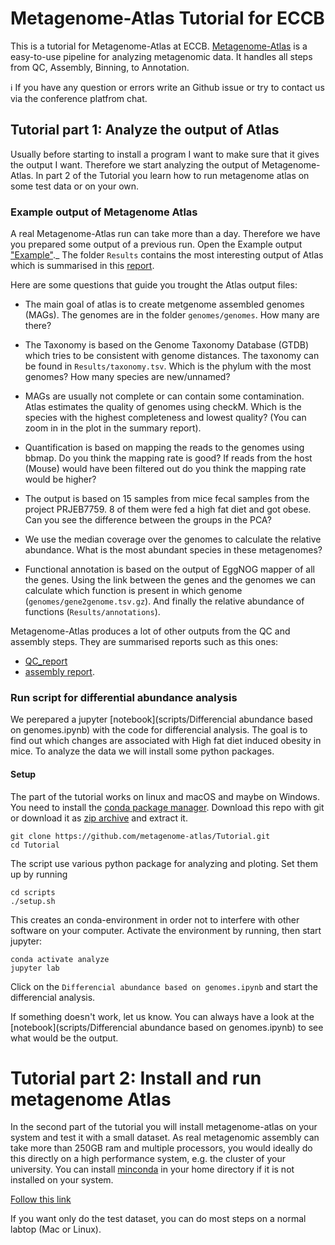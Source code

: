 # Metagenome-Atlas Tutorial for ECCB


This is a tutorial for Metagenome-Atlas at ECCB. [Metagenome-Atlas](https://metagenome-atlas.github.io/) is a easy-to-use pipeline for analyzing metagenomic data. It handles all steps from QC, Assembly, Binning, to Annotation.


:information_source: If you have any question or errors write an Github issue or try to contact us via the conference platfrom chat.


## Tutorial part 1: Analyze the output of Atlas

Usually before starting to install a program I want to make sure that it gives the output I want.
Therefore we start analyzing the output of Metagenome-Atlas.
In part 2 of the Tutorial you learn how to run metagenome atlas on some test data or on your own.

### Example output of Metagenome Atlas
A real Metagenome-Atlas run can take more than a day. Therefore we have you prepared some output of a previous run. Open the Example output <a href="Example" target="_blank">"Example"</a>._ The folder `Results` contains the most interesting output of Atlas which is summarised in this [report](http://htmlpreview.github.io/?https://github.com/metagenome-atlas/Tutorial/blob/master/Example/Results/Summary.html). 

Here are some questions that guide you trought the Atlas output files:

* The main goal of atlas is to create metgenome assembled genomes (MAGs). The genomes are in the folder `genomes/genomes`. How many are there?

* The Taxonomy is based on the Genome Taxonomy Database (GTDB) which tries to be consistent with genome distances. The taxonomy can be found in `Results/taxonomy.tsv`. Which is the phylum with the most genomes? How many species are new/unnamed?

* MAGs are usually not complete or can contain some contamination. Atlas estimates the quality of genomes using checkM. Which is the species with the highest completeness and lowest quality? (You can zoom in in the plot in the summary report).

* Quantification is based on mapping the reads to the genomes using bbmap. Do you think the mapping rate is good? If reads from the host (Mouse) would have been filtered out do you think the mapping rate would be higher?

* The output is based on 15 samples from mice fecal samples from the project PRJEB7759. 8 of them were fed a high fat diet and got obese. Can you see the difference between the groups in the PCA?

*  We use the median coverage over the genomes to calculate the relative abundance. What is the most abundant species in these metagenomes?

* Functional annotation is based on the output of EggNOG mapper of all the genes. Using the link  between the genes and the genomes we can calculate which function is present in which genome (`genomes/gene2genome.tsv.gz`). And finally the relative abundance of functions (`Results/annotations`).


Metagenome-Atlas produces a lot of other outputs from the QC and assembly steps. They are summarised reports such as this ones: 
- [QC_report](https://metagenome-atlas.readthedocs.io/en/latest/_static/QC_report.html) 
- [assembly report](https://metagenome-atlas.readthedocs.io/en/latest/_static/assembly_report.html).


### Run script for differential abundance analysis

We perepared a jupyter [notebook](scripts/Differencial abundance based on genomes.ipynb) with the code for differencial analysis. The goal is to find out which changes are associated with High fat diet induced obesity in mice. To analyze the data we will install some python packages.  


#### Setup

The part of the tutorial works on linux and macOS and maybe on Windows.  You need to install the [conda package manager](https://metagenome-atlas.readthedocs.io/en/latest/usage/getting_started.html#setup). Download this repo with git or download it as [zip archive](https://github.com/metagenome-atlas/Tutorial/archive/master.zip) and extract it.

```
git clone https://github.com/metagenome-atlas/Tutorial.git
cd Tutorial
```

The script use various python package for analyzing and ploting. Set them up by running

```
cd scripts
./setup.sh
```

This creates an conda-environment in order not to interfere with other software on your computer.
Activate the environment by running, then start jupyter:

```
conda activate analyze
jupyter lab
```


Click on the `Differencial abundance based on genomes.ipynb` and start the differencial analysis. 

If something doesn't work, let us know. You can always have a look at the [notebook](scripts/Differencial abundance based on genomes.ipynb) to see what would be the output.


# Tutorial part 2: Install and run metagenome Atlas

In the second part of the tutorial you will install metagenome-atlas on your system and test it with a small dataset.
As real metagenomic assembly can take more than 250GB ram and multiple processors, you would ideally do this directly on a high performance system, e.g. the cluster of your university. You can install [minconda](https://docs.conda.io/en/latest/miniconda.html) in your home directory if it is not installed on your system.

[Follow this link](https://metagenome-atlas.readthedocs.io/en/latest/usage/getting_started.html#install-metagenome-atlas)

If you want only do the test dataset, you can do most steps on a  normal labtop (Mac or Linux). 
